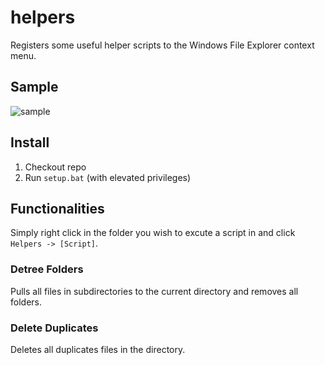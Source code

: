 # helpers
Registers some useful helper scripts to the Windows File Explorer context menu.

## Sample
![sample](https://i.ibb.co/sCL9mm5/Untitled.png)

## Install
1. Checkout repo
2. Run `setup.bat` (with elevated privileges)

## Functionalities
Simply right click in the folder you wish to excute a script in and click `Helpers -> [Script]`.

### Detree Folders
Pulls all files in subdirectories to the current directory and removes all folders. 

### Delete Duplicates
Deletes all duplicates files in the directory.
